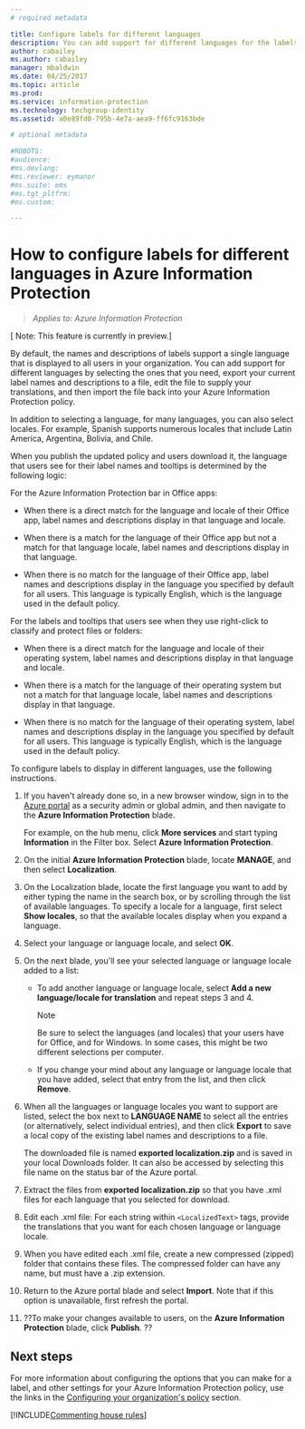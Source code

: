 ```yaml
---
# required metadata

title: Configure labels for different languages
description: You can add support for different languages for the labels that users see on the Information Protection bar, by specifying the languages in the Azure Information Protection policy and importing your translations.
author: cabailey
ms.author: cabailey
manager: mbaldwin
ms.date: 04/25/2017
ms.topic: article
ms.prod:
ms.service: information-protection
ms.technology: techgroup-identity
ms.assetid: a0e89fd0-795b-4e7a-aea9-ff6fc9163bde

# optional metadata

#ROBOTS:
#audience:
#ms.devlang:
#ms.reviewer: eymanor
#ms.suite: ems
#ms.tgt_pltfrm:
#ms.custom:

---
```


# How to configure labels for different languages in Azure Information Protection

>*Applies to: Azure Information Protection*

[ Note: This feature is currently in preview.]

By default, the names and descriptions of labels support a single language that is displayed to all users in your organization. You can add support for different languages by selecting the ones that you need, export your current label names and descriptions to a file, edit the file to supply your translations, and then import the file back into your Azure Information Protection policy.

In addition to selecting a language, for many languages, you can also select locales. For example, Spanish supports numerous locales that include Latin America, Argentina, Bolivia, and Chile. 

When you publish the updated policy and users download it, the language that users see for their label names and tooltips is determined by the following logic:

For the Azure Information Protection bar in Office apps:

- When there is a direct match for the language and locale of their Office app, label names and descriptions display in that language and locale.

- When there is a match for the language of their Office app but not a match for that language locale, label names and descriptions display in that language.

- When there is no match for the language of their Office app, label names and descriptions display in the language you specified by default for all users. This language is typically English, which is the language used in the default policy.

For the labels and tooltips that users see when they use right-click to classify and protect files or folders:

- When there is a direct match for the language and locale of their operating system, label names and descriptions display in that language and locale.

- When there is a match for the language of their operating system but not a match for that language locale, label names and descriptions display in that language.

- When there is no match for the language of their operating system, label names and descriptions display in the language you specified by default for all users. This language is typically English, which is the language used in the default policy.

To configure labels to display in different languages, use the following instructions.

1. If you haven't already done so, in a new browser window, sign in to the [Azure portal](https://portal.azure.com) as a security admin or global admin, and then navigate to the **Azure Information Protection** blade. 
    
    For example, on the hub menu, click **More services** and start typing **Information** in the Filter box. Select **Azure Information Protection**.

2. On the initial **Azure Information Protection** blade, locate **MANAGE**, and then select **Localization**.

3. On the Localization blade, locate the first language you want to add by either typing the name in the search box, or by scrolling through the list of available languages. To specify a locale for a language, first select **Show locales**, so that the available locales display when you expand a language.

4. Select your language or language locale, and select **OK**.

5. On the next blade, you'll see your selected language or language locale added to a list:
    
    - To add another language or language locale, select **Add a new language/locale for translation** and repeat steps 3 and 4. 
        
        > [!NOTE]
        > Be sure to select the languages (and locales) that your users have for Office, and for Windows. In some cases, this might be two different selections per computer.
        
    - If you change your mind about any language or language locale that you have added, select that entry from the list, and then click **Remove**.

6. When all the languages or language locales you want to support are listed, select the box next to **LANGUAGE NAME** to select all the entries (or alternatively, select individual entries), and then click **Export** to save a local copy of the existing label names and descriptions to a file. 
    
    The downloaded file is named **exported localization.zip** and is saved in your local Downloads folder. It can also be accessed by selecting this file name on the status bar of the Azure portal.

7. Extract the files from **exported localization.zip** so that you have  .xml files for each language that you selected for download. 

8. Edit each .xml file: For each string within  `<LocalizedText>` tags, provide the translations that you want for each chosen language or language locale. 

9. When you have edited each .xml file, create a new compressed (zipped) folder that contains these files. The compressed folder can have any name, but must have a .zip extension.

10. Return to the Azure portal blade and select **Import**. Note that if this option is unavailable, first refresh the portal.

8. ??To make your changes available to users, on the **Azure Information Protection** blade, click **Publish**. ??


## Next steps

For more information about configuring the options that you can make for a label, and other settings for your Azure Information Protection policy, use the links in the [Configuring your organization's policy](configure-policy.md#configuring-your-organizations-policy) section.

[!INCLUDE[Commenting house rules](../includes/houserules.md)]


